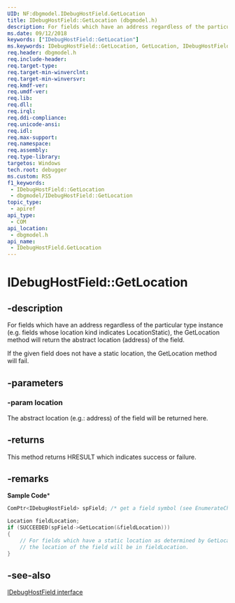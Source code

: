 ```yaml
---
UID: NF:dbgmodel.IDebugHostField.GetLocation
title: IDebugHostField::GetLocation (dbgmodel.h)
description: For fields which have an address regardless of the particular type instance (e.g. fields whose location kind indicates LocationStatic), the GetLocation method will return the abstract location (address) of the field.
ms.date: 09/12/2018
keywords: ["IDebugHostField::GetLocation"]
ms.keywords: IDebugHostField::GetLocation, GetLocation, IDebugHostField.GetLocation, IDebugHostField::GetLocation, IDebugHostField.GetLocation
req.header: dbgmodel.h
req.include-header: 
req.target-type: 
req.target-min-winverclnt: 
req.target-min-winversvr: 
req.kmdf-ver: 
req.umdf-ver: 
req.lib: 
req.dll: 
req.irql: 
req.ddi-compliance: 
req.unicode-ansi: 
req.idl: 
req.max-support: 
req.namespace: 
req.assembly: 
req.type-library: 
targetos: Windows
tech.root: debugger
ms.custom: RS5
f1_keywords:
 - IDebugHostField::GetLocation
 - dbgmodel/IDebugHostField::GetLocation
topic_type:
 - apiref
api_type:
 - COM
api_location:
 - dbgmodel.h
api_name:
 - IDebugHostField.GetLocation
---
```


# IDebugHostField::GetLocation


## -description

For fields which have an address regardless of the particular type instance (e.g. fields whose location kind indicates LocationStatic), the GetLocation method will return the abstract location (address) of the field.

If the given field does not have a static location, the GetLocation method will fail.

## -parameters

### -param location

The abstract location (e.g.: address) of the field will be returned here.

## -returns

This method returns HRESULT which indicates success or failure.

## -remarks

**Sample Code***
```cpp
ComPtr<IDebugHostField> spField; /* get a field symbol (see EnumerateChildren) */

Location fieldLocation;
if (SUCCEEDED(spField->GetLocation(&fieldLocation)))
{
    // For fields which have a static location as determined by GetLocationKind, 
    // the location of the field will be in fieldLocation.
}
```

## -see-also

[IDebugHostField interface](nn-dbgmodel-idebughostfield.md)

